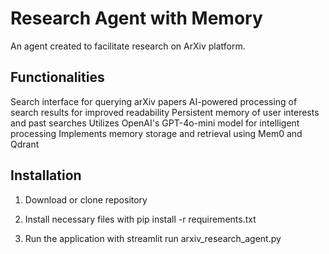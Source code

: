 # Research Agent with Memory

An agent created to facilitate research on ArXiv platform.

## Functionalities

Search interface for querying arXiv papers
AI-powered processing of search results for improved readability
Persistent memory of user interests and past searches
Utilizes OpenAI's GPT-4o-mini model for intelligent processing
Implements memory storage and retrieval using Mem0 and Qdrant

## Installation

1. Download or clone repository
2. Install necessary files with pip install -r requirements.txt
    
4. Run the application with streamlit run arxiv_research_agent.py

